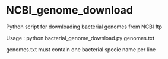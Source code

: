 # NCBI_genome_download
Python script for downloading bacterial genomes from NCBI ftp

Usage : python bacterial_genome_download.py genomes.txt

genomes.txt must contain one bacterial specie name per line
